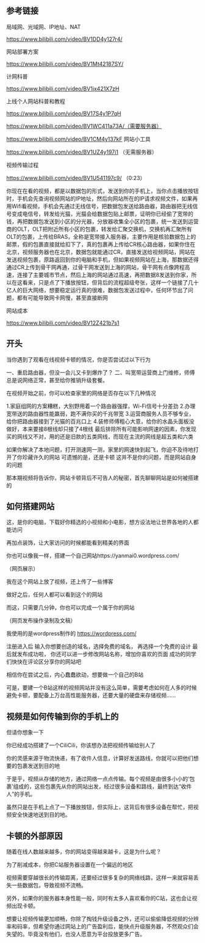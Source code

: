 ## 参考链接

局域网、光域网、IP地址、NAT

https://www.bilibili.com/video/BV1DD4y127r4/

网站部署方案

https://www.bilibili.com/video/BV1Mt42187SY/

计网科普

https://www.bilibili.com/video/BV1jx421X7zH

上线个人网站科普和教程

https://www.bilibili.com/video/BV17S4y1P7qH

https://www.bilibili.com/video/BV1WC411a73A/（需要服务器）

https://www.bilibili.com/video/BV1CM4y137kF 网站小工具

https://www.bilibili.com/video/BV1UZ4y197i1 （无需服务器）

视频传输过程

https://www.bilibili.com/video/BV1U541197c9/ （0:23）

你现在在看的视频，都是以数据包的形式，发送到你的手机上，当你点击播放按钮时，手机会先查询视频网站的IP地址，然后向网站所在的IP请求视频文件，如果再用Wifi看视频，手机会先通过无线信号，把数据包发送给路由器，路由器把无线信号变成电信号，转发给光猫，光猫会给数据包贴上邮票，证明你已经偷了宽带的钱，再把数据包发送到小区的分光器，分放器收集全小区的包裹，统一发送到运营商的OLT，OLT把附近所有小区的包裹，转发给汇聚交换机，交换机再汇聚所有OLT的包裹，上传给BRAS，全称是宽带接入服务器，主要作用是核验数据包上的邮票，假的包裹直接就给扣下了，真的包裹再上传给CR核心路由器，如果你住在北京，视频服务器也在北京，数据包就能通过CR，直接发送给视频网站，网站在发送视频包裹，原路返回到你的电脑和手机，但如果视频网站在上海，那数据还得通过CR上传到骨干网再通，过骨干网发送到上海的网站，骨干网有点像跨程高速，连接了主要城市节点，然后上海的网站通过高速，再把数据8发送到你家，所以在这看来，只是点了下播放按钮，但背后的流程超级夸张，这样一个链接了几十亿人的巨大网络，想要稳定运行真的很难，数据包发送过程中，任何环节出了问题，都有可能导致网卡网慢，甚至直接断网


网站成本

https://www.bilibili.com/video/BV12Z421b7s1

## 开头

当你遇到了观看在线视频卡顿的情况，你是否尝试过以下行为

一、重启路由器，但没一会儿又卡到爆炸了？
二、叫宽带运营商上门维修，师傅总是说网络正常，甚至给你推销升级套餐。

在视频开始之前，你可以检查家里的网络是否存在以下几种情况

1.家庭组网的方案糟糕，大别野用着一个路由器强撑，Wi-Fi信号十分差劲
2.办理宽带送的路由器性能羸弱，跑不满你买的千兆带宽
3.运营商服务人员不够专业，给你把路由器接到了光猫的百兆口上
4.装修师傅粗心大意，给你的水晶头面板没做好，本来要接8根线却只接了4根线
最后排除所有可能影响网速的因素，你发现买的网线又不对，用的还是旧款的五类网线，而现在主流的网线是超五类和六类

如果你解决了本地问题，打开测速网一测，家里的网速快到起飞，你迫不及待地打开了你珍藏许久的网站
可遗憾的是，还是卡顿
这并不是你的问题，而是网站自身的问题

那本期视频将告诉你，网站卡顿背后不可告人的秘密，首先聊聊网站是如何被搭建的

## 如何搭建网站

这，是你的电脑，下载好你精选的小视频和小电影，想方设法地让世界各地的人都能访问

再加点装饰，让大家访问的时候都能看到精美的界面

你也可以像我一样，搭建一个自己网站https://yanmai0.wordpress.com/

（网页展示）

我在这个网站上放了视频，还上传了一些博客

做好之后，任何人都可以看到这个的网站

而这，只需要几分钟，你也可以完成一个属于你的网站

（网页发布操作录制及文稿）

我使用的是wordpress制作的 https://wordpress.com/

注册进入后
输入你想要创造的域名，选择免费的域名，
再选择一个免费的设计
最后就发布成功啦，
你还可以进一步修改网站名称，增加你喜欢的页面
成功的同学们快快在评论区分享你的网站吧

相信你在尝试之后，内心蠢蠢欲动，想要做一个自己的B站

可是，要建一个B站这样的视频网站并没有这么简单，需要考虑如何在人多的时候避免卡顿，要配备上万台高性能服务器，还要大量的硬盘来存储视频……

## 视频是如何传输到你的手机上的

但请你想象一下

你已经成功搭建了一个CiliCili，你该想办法把视频传输给别人了

你的灵感来源于物流快递，有了收件人信息，计算好发送路线，你就可以把他们想要的包裹发送到目的地

于是乎，视频从存储的地方，通过网络一点点传输。每个视频是由很多小小的‘包裹’组成的，这些包裹先从你的网站出发，经过很多设备和路线，最终到达“收件人”的手机。

虽然只是在手机上点了一下播放按钮，但实际上，这背后有很多设备在帮忙，把视频安全快速地送到目的地。

## 卡顿的外部原因

随着在线人数越来越多，你的网站变得越来越卡，这是为什么呢？

为了削减成本，你把C站服务器设置在一个偏远的地区

视频需要穿越很长的传输距离，还要经过很多复杂的网络线路，这样一来就容易丢失一些数据包，导致视频不流畅。

另外，如果你的服务器本身性能一般，同时有太多人喜欢看你的C站，这也会让视频出现卡顿。

想要让视频传输更加顺畅，你除了掏钱升级设备之外，还可以偷偷降低视频的分辨率和码率，但希望你通过网站上的广告盈利后，能快点升级服务器，不然观众们会失望的。毕竟没有他们，也没人愿意为平台投放更多广告。